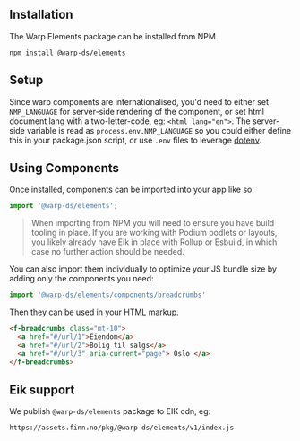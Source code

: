 ## Installation

The Warp Elements package can be installed from NPM.

```shell
npm install @warp-ds/elements
```

## Setup

Since warp components are internationalised, you'd need to either set `NMP_LANGUAGE` for server-side rendering of the component, or set html document lang with a two-letter-code, eg: `<html lang="en">`. The server-side variable is read as `process.env.NMP_LANGUAGE` so you could either define this in your package.json script, or use `.env` files to leverage [dotenv](https://github.com/motdotla/dotenv).


## Using Components

Once installed, components can be imported into your app like so:

```js
import '@warp-ds/elements';
```
> When importing from NPM you will need to ensure you have build tooling in place. If you are working with Podium podlets or layouts, you likely already have Eik in place with Rollup or Esbuild, in which case no further action should be needed.

You can also import them individually to optimize your JS bundle size by adding only the components you need:

```js
import '@warp-ds/elements/components/breadcrumbs'

```

Then they can be used in your HTML markup.

```html
<f-breadcrumbs class="mt-10">
  <a href="#/url/1">Eiendom</a>
  <a href="#/url/2">Bolig til salgs</a>
  <a href="#/url/3" aria-current="page"> Oslo </a>
</f-breadcrumbs>
```

## Eik support
We publish `@warp-ds/elements` package to EIK cdn, eg:
```
https://assets.finn.no/pkg/@warp-ds/elements/v1/index.js
```
